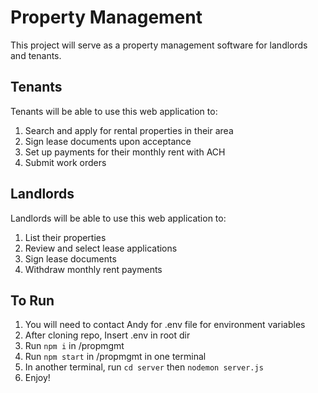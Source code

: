 # Property Management

This project will serve as a property management software for landlords and tenants.

## Tenants

Tenants will be able to use this web application to:
1. Search and apply for rental properties in their area
2. Sign lease documents upon acceptance
3. Set up payments for their monthly rent with ACH
4. Submit work orders

## Landlords

Landlords will be able to use this web application to:
1. List their properties
2. Review and select lease applications
3. Sign lease documents
4. Withdraw monthly rent payments

## To Run

1. You will need to contact Andy for .env file for environment variables
2. After cloning repo, Insert .env in root dir
3. Run `npm i` in /propmgmt
4. Run `npm start` in /propmgmt in one terminal
5. In another terminal, run 
`cd server`
then
`nodemon server.js`
6. Enjoy!
